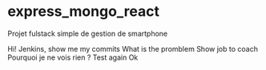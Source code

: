 # express_mongo_react
Projet fulstack simple de gestion de smartphone

Hi! Jenkins, show me my commits
What is the promblem
Show job to coach
Pourquoi je ne vois rien ?
Test again
Ok
